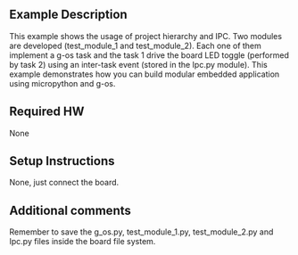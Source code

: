 ## Example Description
This example shows the usage of project hierarchy and IPC. Two modules are developed (test_module_1 and test_module_2). Each one of them implement a g-os task and the task 1 drive the board LED toggle (performed by task 2) using an inter-task event (stored in the Ipc.py module). This example demonstrates how you can build modular embedded application using micropython and g-os.  

## Required HW
None

## Setup Instructions
None, just connect the board.

## Additional comments
Remember to save the g_os.py, test_module_1.py, test_module_2.py and Ipc.py files inside the board file system.
